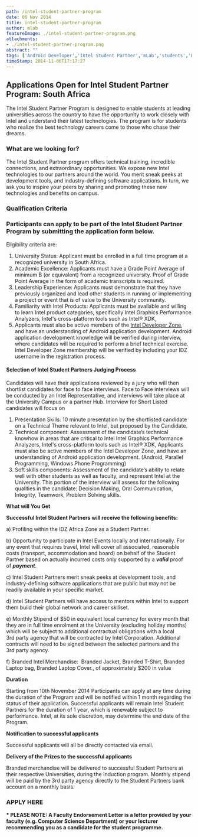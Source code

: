 ```yaml
---
path: /intel-student-partner-program
date: 06 Nov 2014
title: intel-student-partner-program
author: mlab
featureImage: ./intel-student-partner-program.png
attachments: 
- ./intel-student-partner-program.png
abstract: ""
tags: ['Android Developer','Intel Student Partner','mLab','students','University']
timeStamp: 2014-11-06T17:17:27
---
```


Applications Open for Intel Student Partner Program: South Africa
-----------------------------------------------------------------

The Intel Student Partner Program is designed to enable students at leading universities across the country to have the opportunity to work closely with Intel and understand their latest technologies. The program is for students who realize the best technology careers come to those who chase their dreams. 

### What are we looking for?

The Intel Student Partner program offers technical training, incredible connections, and extraordinary opportunities. We expose new Intel technologies to our partners around the world. You merit sneak peeks at development tools, and industry-defining software applications. In turn, we ask you to inspire your peers by sharing and promoting these new technologies and benefits on campus.

### Qualification Criteria

### Participants can apply to be part of the Intel Student Partner Program by submitting the application form below.

Eligibility criteria are:

1.  University Status: Applicant must be enrolled in a full time program at a recognized university in South Africa.
2.  Academic Excellence: Applicants must have a Grade Point Average of minimum B (or equivalent) from a recognized university. Proof of Grade Point Average in the form of academic transcripts is required.
3.  Leadership Experience: Applicants must demonstrate that they have previously organized and lead other students in running or implementing a project or event that is of value to the University community.
4.  Familiarity with Intel Products: Applicants must be available and willing to learn Intel product categories, specifically Intel Graphics Performance Analyzers, Intel's cross-platform tools such as Intel® XDK,
5.  Applicants must also be active members of the [Intel Developer Zone](http:&#x2F;&#x2F;software.intel.com&#x2F;en-us&#x2F;africa), and have an understanding of Android application development. Android application development knowledge will be verified during interview, where candidates will be required to perform a brief technical exercise. Intel Developer Zone membership will be verified by including your IDZ username in the registration process.

#### Selection of Intel Student Partners Judging Process

Candidates will have their applications reviewed by a jury who will then shortlist candidates for face to face interviews. Face to Face interviews will be conducted by an Intel Representative, and interviews will take place at the University Campus or a partner Hub. Interview for Short Listed candidates will focus on

1.  Presentation Skills: 10 minute presentation by the shortlisted candidate on a Technical Theme relevant to Intel, but proposed by the Candidate.
2.  Technical component: Assessment of the candidate’s technical knowhow in areas that are critical to Intel Intel Graphics Performance Analyzers, Intel's cross-platform tools such as Intel® XDK, Applicants must also be active members of the Intel Developer Zone, and have an understanding of Android application development. (Android, Parallel Programming, Windows Phone Programming)
3.  Soft skills components: Assessment of the candidate’s ability to relate well with other students as well as faculty, and represent Intel at the University. This portion of the interview will assess for the following qualities in the candidate: Decision Making, Oral Communication, Integrity, Teamwork, Problem Solving skills.

**What will You Get**

**Successful Intel Student Partners will receive the following benefits:**

a) Profiling within the IDZ Africa Zone as a Student Partner.

b) Opportunity to participate in Intel Events locally and internationally. For any event that requires travel, Intel will cover all associated, reasonable costs (transport, accommodation and board) on behalf of the Student Partner based on actually incurred costs only supported by a _**valid**_ proof of _**payment**_.

c) Intel Student Partners merit sneak peeks at development tools, and industry-defining software applications that are public but may not be readily available in your specific market.

d) Intel Student Partners will have access to mentors within Intel to support them build their global network and career skillset.

e) Monthly Stipend of $50 in equivalent local currency for every month that they are in full time enrolment at the University (excluding holiday months) which will be subject to additional contractual obligations with a local 3rd party agency that will be contracted by Intel Corporation. Additional contracts will need to be signed between the selected partners and the 3rd party agency.

f) Branded Intel Merchandise:  Branded Jacket, Branded T-Shirt, Branded Laptop bag, Branded Laptop Cover., of approximately $200 in value

**Duration**

Starting from 10th November 2014 Participants can apply at any time during the duration of the Program and will be notified within 1 month regarding the status of their application. Successful applicants will remain Intel Student Partners for the duration of 1 year, which is renewable subject to performance. Intel, at its sole discretion, may determine the end date of the Program.

**Notification to successful applicants**

Successful applicants will all be directly contacted via email.

**Delivery of the Prizes to the successful applicants**

Branded merchandise will be delivered to successful Student Partners at their respective Universities, during the Induction program. Monthly stipend will be paid by the 3rd party agency directly to the Student Partners bank account on a monthly basis.

### **APPLY HERE**

**\* PLEASE NOTE: A Faculty Endorsement Letter is a letter provided by your faculty (e.g. Computer Science Department) or your lecturer recommending you as a candidate for the student programme.**


